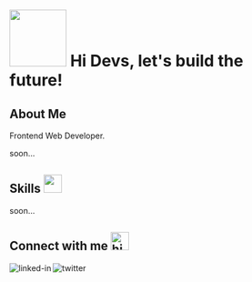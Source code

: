 # <img src = "https://drive.google.com/uc?id=1IJzkX7LAnbaS807_iHBukPIhszRbU6Ro" width = 100px> Hi Devs, let's build the future!

## About Me

Frontend Web Developer.

soon...


## Skills <img src = "https://drive.google.com/uc?id=1u8RfNBgIV25owiJYG6z7bhy-EHkMrALS" width = 32px>

soon...

## Connect with me <img alt="high-five" src = "https://drive.google.com/uc?id=1fGc8lbUmYCMgwX6kC1C9U7dwQ0iPx7jJ" width = "32px">

[<img align="left" alt="linked-in" src="https://img.shields.io/badge/linkedin-%230077B5.svg?&style=for-the-badge&logo=linkedin&logoColor=white" />](https://www.linkedin.com/in/cosmin-moldovan/)

[<img align="left" alt="twitter" src="https://img.shields.io/badge/twitter-%231DA1F2.svg?&style=for-the-badge&logo=twitter&logoColor=white" />](https://twitter.com/_cosminmoldovan)
